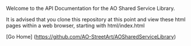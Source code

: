 Welcome to the API Documentation for the AO Shared Service Library.

It is advised that you clone this repository at this point and view these html pages within a web browser, starting with html/index.html

[Go Home] (https://github.com/AO-StreetArt/AOSharedServiceLibrary)
